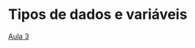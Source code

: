 # Tipos de dados e variáveis
[Aula 3](https://helpful-jump-17b.notion.site/Tipos-de-dados-e-vari-veis-4fdc1ae1745a4b2b819d12cb4f51aaa1)
